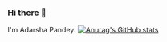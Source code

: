 ### Hi there 👋

I'm Adarsha Pandey.
[![Anurag's GitHub stats](https://github-readme-stats.vercel.app/api?username=Iam0-0ap)](https://github.com/anuraghazra/github-readme-stats)
